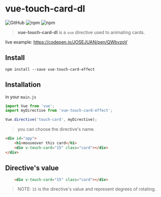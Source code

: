 # vue-touch-card-dl
<img alt="GitHub" src="https://img.shields.io/github/license/josejuan81/vue-touch-card-effect">
<img alt="npm" src="https://img.shields.io/npm/dm/vue-touch-card-effect">
<img alt="npm" src="https://img.shields.io/npm/v/<img alt="GitHub" src="https://img.shields.io/github/license/josejuan81/vue-touch-card-effect">


> **vue-touch-card-dl** is a `vue` directive used to animating cards.

live example: https://codepen.io/JOSEJUAN/pen/QWbvzoV

## Install
```code
npm install --save vue-touch-card-effect
```
## Installation
in your `main.js`
```js
import Vue from 'vue';
import myDirective from 'vue-touch-card-effect';

Vue.directive('touch-card', myDirective);
```
> you can choose the directive's name.

```html
<div id="app">
	<h1>mouseover this card</h1>
	<div v-touch-card="15" class="card"></div>
</div>
```

## Directive's value
```html
	<div v-touch-card="15" class="card"></div>
```
> NOTE: `15` is the directive's value and represent degrees of rotating.
